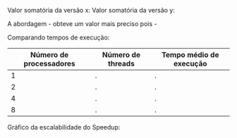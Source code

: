 Valor somatória da versão x:
Valor somatória da versão y:

A abordagem - obteve um valor mais preciso pois -


Comparando tempos de execução:

| Número de processadores | Número de threads | Tempo médio de execução |
| --- | --- | --- |
| 1 | . | . |
| 2 | . | . |
| 4 | . | . |
| 8 | . | . |


Gráfico da escalabilidade do Speedup:

